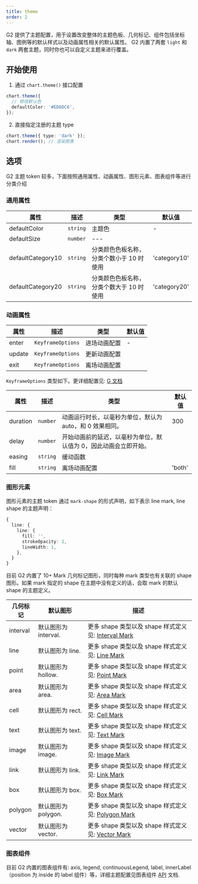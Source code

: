 ```yaml
---
title: theme
order: 2
---
```


G2 提供了主题配置，用于设置改变整体的主题色板、几何标记、组件包括坐标轴、图例等的默认样式以及动画属性相关的默认属性。
G2 内置了两套 `light` 和 `dark` 两套主题，同时你也可以自定义主题来进行覆盖。

## 开始使用

1. 通过 `chart.theme()` 接口配置

```ts
chart.theme({
  // 修改默认色
  defaultColor: '#ED6DC6',
});
```

2. 直接指定注册的主题 type

```ts
chart.theme({ type: 'dark' });
chart.render(); // 渲染图表
```

## 选项

G2 主题 token 较多，下面按照通用属性、动画属性、图形元素、图表组件等进行分类介绍

### 通用属性

| 属性              | 描述     | 类型                                     | 默认值       |
| ----------------- | -------- | ---------------------------------------- | ------------ |
| defaultColor      | `string` | 主题色                                   | -            |
| defaultSize       | `number` | ---                                      |
| defaultCategory10 | `string` | 分类颜色色板名称，分类个数小于 10 时使用 | 'category10' |
| defaultCategory20 | `string` | 分类颜色色板名称，分类个数大于 10 时使用 | 'category20' |

### 动画属性

| 属性   | 描述              | 类型         | 默认值 |
| ------ | ----------------- | ------------ | ------ |
| enter  | `KeyframeOptions` | 进场动画配置 | -      |
| update | `KeyframeOptions` | 更新动画配置 |
| exit   | `KeyframeOptions` | 离场动画配置 |        |

`KeyframeOptions` 类型如下。更详细配置见: [G 文档](https://g.antv.antgroup.com/api/animation/waapi#effecttiming)

| 属性     | 描述     | 类型                                                             | 默认值 |
| -------- | -------- | ---------------------------------------------------------------- | ------ |
| duration | `number` | 动画运行时长，以毫秒为单位，默认为 auto，和 0 效果相同。         | 300    |
| delay    | `number` | 开始动画前的延迟，以毫秒为单位，默认值为 0，因此动画会立即开始。 |
| easing   | `string` | 缓动函数                                                         |        |
| fill     | `string` | 离场动画配置                                                     | 'both' |

### 图形元素

图形元素的主题 token 通过 `mark-shape` 的形式声明，如下表示 line mark, line shape 的主题声明：

```ts
{
  line: {
    line: {
      fill: '',
      strokeOpacity: 1,
      lineWidth: 1,
    },
  }
}
```

目前 G2 内置了 10+ Mark 几何标记图形，同时每种 mark 类型也有关联的 shape 图形。如果 mark 指定的 shape 在主题中没有定义的话，会取 mark 的默认 shape 的主题定义。

| 几何标记 | 默认图形             | 描述                                                                      |
| -------- | -------------------- | ------------------------------------------------------------------------- |
| interval | 默认图形为 interval. | 更多 shape 类型以及 shape 样式定义见: [Interval Mark](/api/mark/interval) |
| line     | 默认图形为 line.     | 更多 shape 类型以及 shape 样式定义见: [Line Mark](/api/mark/line)         |
| point    | 默认图形为 hollow.   | 更多 shape 类型以及 shape 样式定义见: [Point Mark](/api/mark/point)        |
| area     | 默认图形为 area.     | 更多 shape 类型以及 shape 样式定义见: [Area Mark](/api/mark/area)         |
| cell     | 默认图形为 rect.     | 更多 shape 类型以及 shape 样式定义见: [Cell Mark](/api/mark/cell)         |
| text     | 默认图形为 text.     | 更多 shape 类型以及 shape 样式定义见: [Text Mark](/api/mark/text)         |
| image    | 默认图形为 image.    | 更多 shape 类型以及 shape 样式定义见: [Image Mark](/api/mark/image)       |
| link     | 默认图形为 link.     | 更多 shape 类型以及 shape 样式定义见: [Link Mark](/api/mark/link)         |
| box      | 默认图形为 box.      | 更多 shape 类型以及 shape 样式定义见: [Box Mark](/api/mark/box)           |
| polygon  | 默认图形为 polygon.  | 更多 shape 类型以及 shape 样式定义见: [Polygon Mark](/api/mark/polygon)   |
| vector   | 默认图形为 vector.   | 更多 shape 类型以及 shape 样式定义见: [Vector Mark](/api/mark/vector)     |

### 图表组件

目前 G2 内置的图表组件有: axis, legend, continuousLegend, label, innerLabel（position 为 inside 的 label 组件）等，详细主题配置见图表组件 [API](/api/component/overview) 文档.
